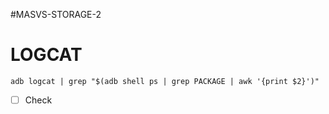 #MASVS-STORAGE-2

# LOGCAT

```
adb logcat | grep "$(adb shell ps | grep PACKAGE | awk '{print $2}')"
```

- [ ] Check


